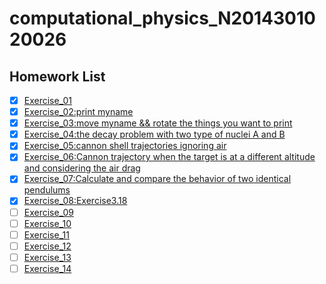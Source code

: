 # computational_physics_N2014301020026
Homework List
----
- [x] [Exercise_01](https://github.com/CornChen/computational_physics_N2014301020026.git)<br>
- [x] [Exercise_02:print myname](https://github.com/CornChen/computational_physics_N2014301020026/blob/master/chenyukun.py)<br>
- [x] [Exercise_03:move myname && rotate the things you want to print](https://github.com/CornChen/computational_physics_N2014301020026/blob/master/Let's%20move!.py)<br>
- [x] [Exercise_04:the decay problem with two type of nuclei A and B](https://www.zybuluo.com/CornChen/note/498603)<br>
- [x] [Exercise_05:cannon shell trajectories ignoring air](https://www.zybuluo.com/CornChen/note/534765)<br>
- [x] [Exercise_06:Cannon trajectory when the target is at a different altitude and considering the air drag](https://www.zybuluo.com/CornChen/note/542177)<br>
- [x] [Exercise_07:Calculate and compare the behavior of two identical pendulums](https://www.zybuluo.com/CornChen/note/550251)<br>
- [x] [Exercise_08:Exercise3.18](https://www.zybuluo.com/CornChen/note/565842)<br>
- [ ] [Exercise_09]()<br>
- [ ] [Exercise_10]()<br>
- [ ] [Exercise_11]()<br>
- [ ] [Exercise_12]()<br>
- [ ] [Exercise_13]()<br>
- [ ] [Exercise_14]()<br>
